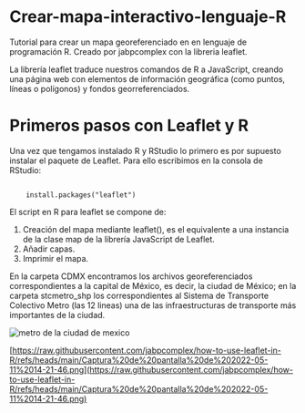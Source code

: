 # Crear-mapa-interactivo-lenguaje-R

Tutorial para crear un mapa georeferenciado en en lenguaje de programación R. Creado por jabpcomplex  con la libreria leaflet.

La librería leaflet traduce nuestros comandos de R a JavaScript, creando una página web con elementos de información geográfica (como puntos, líneas o polígonos) y fondos georreferenciados.

# Primeros pasos con Leaflet y R

Una vez que tengamos instalado R y RStudio lo primero es por supuesto instalar el paquete de Leaflet. Para ello escribimos en la consola de RStudio:


```shell

    install.packages("leaflet")

```  

El script en R para leaflet se compone de:

1. Creación del mapa mediante leaflet(), es el equivalente a una instancia de la clase map de la librería JavaScript de Leaflet.
2. Añadir capas.
3. Imprimir el mapa.


En la carpeta CDMX encontramos los archivos georeferenciados correspondientes a la capital de México, es decir, la ciudad de México; en la carpeta stcmetro_shp los correspondientes al Sistema de Transporte Colectivo Metro (las 12 lineas) una de las infraestructuras de transporte más importantes de la ciudad.

![metro de la ciudad de mexico](https://www.mexicodesconocido.com.mx/wp-content/uploads/2018/08/mapa-metro-cdmx-grande-web-769x1024.jpg)

<!--
<p align="center">
<img src="https://raw.githubusercontent.com/jabpcomplex/how-to-use-leaflet-in-R/refs/heads/main/Captura%20de%20pantalla%20de%202022-05-11%2014-21-46.png">
</p>
-->

[https://raw.githubusercontent.com/jabpcomplex/how-to-use-leaflet-in-R/refs/heads/main/Captura%20de%20pantalla%20de%202022-05-11%2014-21-46.png](https://raw.githubusercontent.com/jabpcomplex/how-to-use-leaflet-in-R/refs/heads/main/Captura%20de%20pantalla%20de%202022-05-11%2014-21-46.png)




